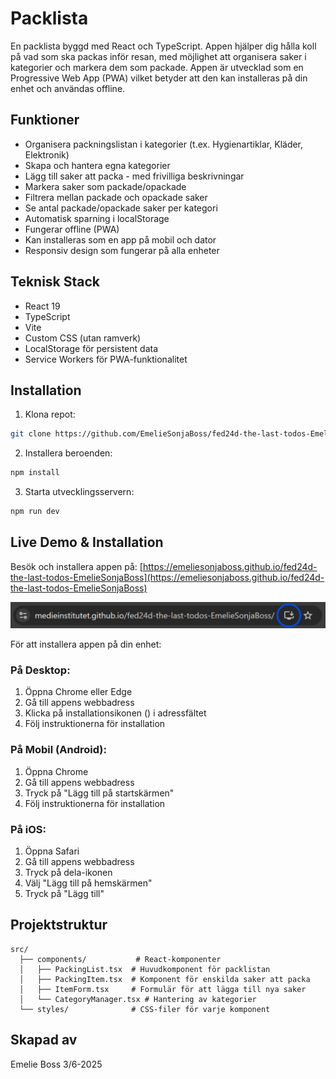 # Packlista

En packlista byggd med React och TypeScript. Appen hjälper dig hålla koll på vad som ska packas inför resan, med möjlighet att organisera saker i kategorier och markera dem som packade. Appen är utvecklad som en Progressive Web App (PWA) vilket betyder att den kan installeras på din enhet och användas offline.

## Funktioner

- Organisera packningslistan i kategorier (t.ex. Hygienartiklar, Kläder, Elektronik)
- Skapa och hantera egna kategorier
- Lägg till saker att packa - med frivilliga beskrivningar
- Markera saker som packade/opackade
- Filtrera mellan packade och opackade saker
- Se antal packade/opackade saker per kategori
- Automatisk sparning i localStorage
- Fungerar offline (PWA)
- Kan installeras som en app på mobil och dator
- Responsiv design som fungerar på alla enheter

## Teknisk Stack

- React 19
- TypeScript
- Vite
- Custom CSS (utan ramverk)
- LocalStorage för persistent data
- Service Workers för PWA-funktionalitet

## Installation

1. Klona repot:
```bash
git clone https://github.com/EmelieSonjaBoss/fed24d-the-last-todos-EmelieSonjaBoss.git
```

2. Installera beroenden:
```bash
npm install
```

3. Starta utvecklingsservern:
```bash
npm run dev
```

## Live Demo & Installation

Besök och installera appen på: [https://emeliesonjaboss.github.io/fed24d-the-last-todos-EmelieSonjaBoss](https://emeliesonjaboss.github.io/fed24d-the-last-todos-EmelieSonjaBoss)

![Download help](src/assets/images/download.jpg)

För att installera appen på din enhet:

### På Desktop:
1. Öppna Chrome eller Edge
2. Gå till appens webbadress
3. Klicka på installationsikonen () i adressfältet
4. Följ instruktionerna för installation

### På Mobil (Android):
1. Öppna Chrome
2. Gå till appens webbadress
3. Tryck på "Lägg till på startskärmen"
4. Följ instruktionerna för installation

### På iOS:
1. Öppna Safari
2. Gå till appens webbadress
3. Tryck på dela-ikonen
4. Välj "Lägg till på hemskärmen"
5. Tryck på "Lägg till"

## Projektstruktur

```
src/
  ├── components/           # React-komponenter
  │   ├── PackingList.tsx  # Huvudkomponent för packlistan
  │   ├── PackingItem.tsx  # Komponent för enskilda saker att packa
  │   ├── ItemForm.tsx     # Formulär för att lägga till nya saker
  │   └── CategoryManager.tsx # Hantering av kategorier
  └── styles/              # CSS-filer för varje komponent
```


## Skapad av

Emelie Boss 3/6-2025
